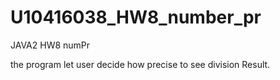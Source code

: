 # U10416038_HW8_number_pr
JAVA2 HW8 numPr

the program let user decide how precise to see division Result.
